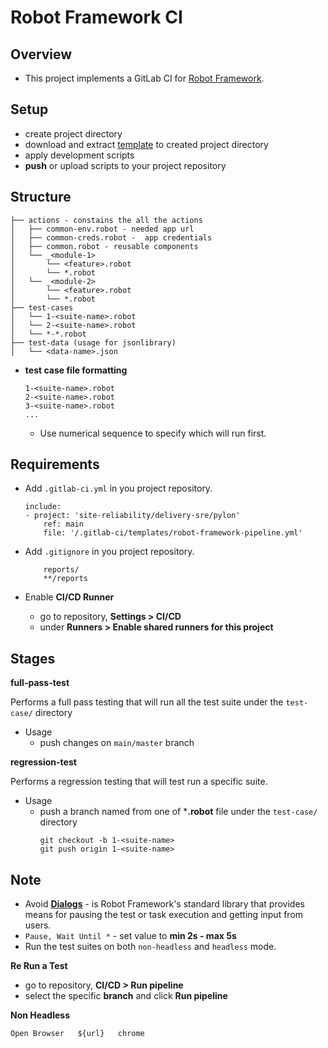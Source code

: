 # Robot Framework CI

## Overview
- This project implements a GitLab CI for [Robot Framework](https://robotframework.org/).

## Setup
- create project directory
- download and extract [template](https://git.fligno.com/QA/robot-framework/template/robot-framework-pipeline/-/archive/main/robot-framework-pipeline-main.zip) to created project directory
- apply development scripts
- **push** or upload scripts to your project repository

## Structure
    
    ├── actions - constains the all the actions
    │   ├── common-env.robot - needed app url
    │   ├── common-creds.robot -  app credentials
    │   ├── common.robot - reusable components
    │   └── _<module-1>
    │       └── <feature>.robot
    │       └── *.robot
    │   └── _<module-2>
    │       └── <feature>.robot
    │       └── *.robot
    ├── test-cases
    │   └── 1-<suite-name>.robot
    │   └── 2-<suite-name>.robot
    │   └── *-*.robot
    ├── test-data (usage for jsonlibrary)
    │   └── <data-name>.json


 - **test case file formatting**
    ```
    1-<suite-name>.robot
    2-<suite-name>.robot
    3-<suite-name>.robot
    ...
    ```
    - Use numerical sequence to specify which will run first.

## Requirements

- Add `.gitlab-ci.yml` in you project repository.

    ```
    include:
    - project: 'site-reliability/delivery-sre/pylon'
        ref: main
        file: '/.gitlab-ci/templates/robot-framework-pipeline.yml'
    ```

- Add `.gitignore` in you project repository.

    ```
        reports/
        **/reports
    ```


- Enable **CI/CD Runner**
    - go to repository, **Settings > CI/CD**
    - under **Runners > Enable shared runners for this project**

## Stages

**full-pass-test**

Performs a full pass testing that will run all the test suite under the `test-case/` directory

- Usage
    - push changes on `main/master` branch

**regression-test**

Performs a regression testing that will test run a specific suite.

- Usage
    - push a branch named from one of ***.robot** file under the `test-case/` directory
        ```
        git checkout -b 1-<suite-name>
        git push origin 1-<suite-name>
        ```


## Note

- Avoid **[Dialogs](https://robotframework.org/robotframework/latest/libraries/Dialogs.html)** - is Robot Framework's standard library that provides means for pausing the test or task execution and getting input from users.
- `Pause, Wait Until *` - set value to **min 2s - max 5s**
- Run the test suites on both `non-headless` and `headless` mode.

**Re Run a Test**

- go to repository, **CI/CD > Run pipeline**
- select the specific **branch** and click **Run pipeline**

**Non Headless**

    Open Browser   ${url}   chrome

